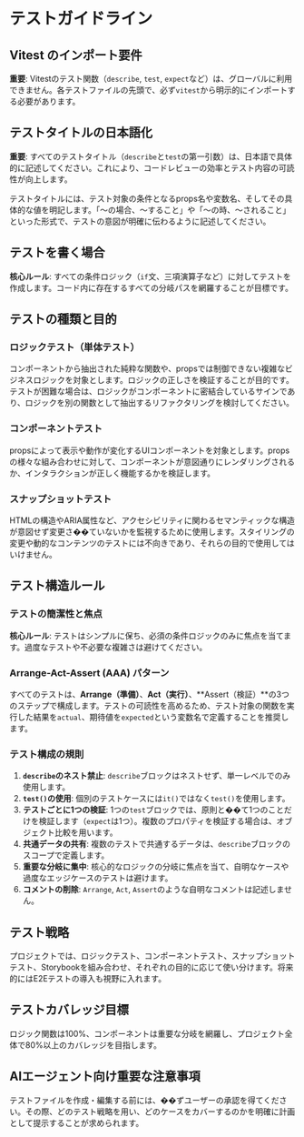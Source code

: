 # テストガイドライン

## Vitest のインポート要件
**重要**: Vitestのテスト関数（`describe`, `test`, `expect`など）は、グローバルに利用できません。各テストファイルの先頭で、必ず`vitest`から明示的にインポートする必要があります。

## テストタイトルの日本語化
**重要**: すべてのテストタイトル（`describe`と`test`の第一引数）は、日本語で具体的に記述してください。これにより、コードレビューの効率とテスト内容の可読性が向上します。

テストタイトルには、テスト対象の条件となるprops名や変数名、そしてその具体的な値を明記します。「〜の場合、〜すること」や「〜の時、〜されること」といった形式で、テストの意図が明確に伝わるように記述してください。

## テストを書く場合
**核心ルール**: すべての条件ロジック（`if`文、三項演算子など）に対してテストを作成します。コード内に存在するすべての分岐パスを網羅することが目標です。

## テストの種類と目的

### ロジックテスト（単体テスト）
コンポーネントから抽出された純粋な関数や、propsでは制御できない複雑なビジネスロジックを対象とします。ロジックの正しさを検証することが目的です。テストが困難な場合は、ロジックがコンポーネントに密結合しているサインであり、ロジックを別の関数として抽出するリファクタリングを検討してください。

### コンポーネントテスト
propsによって表示や動作が変化するUIコンポーネントを対象とします。propsの様々な組み合わせに対して、コンポーネントが意図通りにレンダリングされるか、インタラクションが正しく機能するかを検証します。

### スナップショットテスト
HTMLの構造やARIA属性など、アクセシビリティに関わるセマンティックな構造が意図せず変更さ��ていないかを監視するために使用します。スタイリングの変更や動的なコンテンツのテストには不向きであり、それらの目的で使用してはいけません。

## テスト構造ルール

### テストの簡潔性と焦点
**核心ルール**: テストはシンプルに保ち、必須の条件ロジックのみに焦点を当てます。過度なテストや不必要な複雑さは避けてください。

### Arrange-Act-Assert (AAA) パターン
すべてのテストは、**Arrange（準備）**、**Act（実行）**、**Assert（検証）**の3つのステップで構成します。テストの可読性を高めるため、テスト対象の関数を実行した結果を`actual`、期待値を`expected`という変数名で定義することを推奨します。

### テスト構成の規則
1.  **`describe`のネスト禁止**: `describe`ブロックはネストせず、単一レベルでのみ使用します。
2.  **`test()`の使用**: 個別のテストケースには`it()`ではなく`test()`を使用します。
3.  **テストごとに1つの検証**: 1つの`test`ブロックでは、原則と��て1つのことだけを検証します（`expect`は1つ）。複数のプロパティを検証する場合は、オブジェクト比較を用います。
4.  **共通データの共有**: 複数のテストで共通するデータは、`describe`ブロックのスコープで定義します。
5.  **重要な分岐に集中**: 核心的なロジックの分岐に焦点を当て、自明なケースや過度なエッジケースのテストは避けます。
6.  **コメントの削除**: `Arrange`, `Act`, `Assert`のような自明なコメントは記述しません。

## テスト戦略
プロジェクトでは、ロジックテスト、コンポーネントテスト、スナップショットテスト、Storybookを組み合わせ、それぞれの目的に応じて使い分けます。将来的にはE2Eテストの導入も視野に入れます。

## テストカバレッジ目標
ロジック関数は100%、コンポーネントは重要な分岐を網羅し、プロジェクト全体で80%以上のカバレッジを目指します。

## AIエージェント向け重要な注意事項
テストファイルを作成・編集する前には、��ずユーザーの承認を得てください。その際、どのテスト戦略を用い、どのケースをカバーするのかを明確に計画として提示することが求められます。
